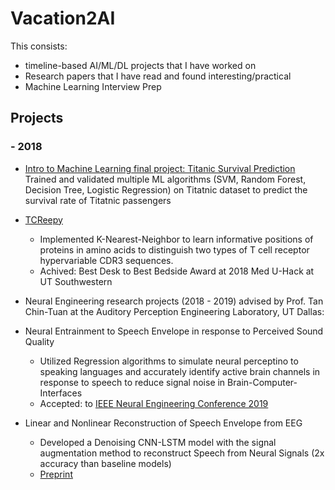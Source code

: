 # Vacation2AI
This consists:
* timeline-based AI/ML/DL projects that I have worked on
* Research papers that I have read and found interesting/practical
* Machine Learning Interview Prep

## Projects
### - 2018
- [Intro to Machine Learning final project: Titanic Survival Prediction](https://github.com/quocdat32461997/Vacation2AI/blob/master/others/titanic_survival_rate_prediction.pdf) Trained and validated multiple ML algorithms (SVM, Random Forest, Decision Tree, Logistic Regression) on Titatnic dataset to predict the survival rate of Titatnic passengers

- [TCReepy](https://github.com/NCBI-Hackathons/TCRecePy)
  - Implemented K-Nearest-Neighbor to learn informative positions of proteins in amino acids to distinguish two types of T cell receptor hypervariable CDR3 sequences.
  - Achived: Best Desk to Best Bedside Award at 2018 Med U-Hack at UT Southwestern
  
 - Neural Engineering research projects (2018 - 2019) advised by Prof. Tan Chin-Tuan at the Auditory Perception Engineering Laboratory, UT Dallas:
  - Neural Entrainment to Speech Envelope in response to Perceived Sound Quality
    - Utilized Regression algorithms to simulate neural perceptino to speaking languages and accurately identify active brain channels in response to speech to reduce signal noise in Brain-Computer-Interfaces
    - Accepted: to [IEEE Neural Engineering Conference 2019](https://ieeexplore.ieee.org/abstract/document/8717078/)
  - Linear and Nonlinear Reconstruction of Speech Envelope from EEG
    - Developed a Denoising CNN-LSTM model with the signal augmentation method to reconstruct Speech from Neural Signals (2x accuracy than baseline models)
    - [Preprint](https://quocdat32461997.github.io/assets/linear_and_nonlinear_reconstruction_of_speech_envelope_from_eeg.pdf)
    

